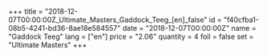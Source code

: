 +++
title = "2018-12-07T00:00:00Z_Ultimate_Masters_Gaddock_Teeg_[en]_false"
id = "f40cfba1-08b5-4241-bd36-8ae18e584557"
date = "2018-12-07T00:00:00Z"
name = "Gaddock Teeg"
lang = ["en"]
price = "2.06"
quantity = 4
foil = false
set = "Ultimate Masters"
+++
